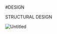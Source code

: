 #DESIGN 

STRUCTURAL DESIGN

![Untitled](https://user-images.githubusercontent.com/94228353/142774299-89067485-2d66-4e09-ae8d-d0f852640ffd.png)

